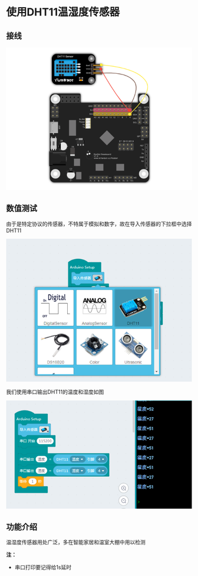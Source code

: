 # 使用DHT11温湿度传感器

## 接线

![](./dht11/d_jie_1.png)

## 数值测试

由于是特定协议的传感器，不特属于模拟和数字，故在导入传感器的下拉框中选择DHT11

![](./dht11/d_c_1.png)

我们使用串口输出DHT11的温度和湿度如图

![](./dht11/d_c_2.png)

## 功能介绍

温湿度传感器用处广泛，多在智能家居和温室大棚中用以检测

__注：__

- 串口打印要记得给1s延时